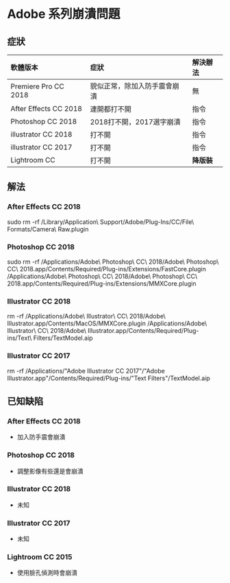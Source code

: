 # Adobe 系列崩潰問題

## 症狀

| 軟體版本 | 症狀 | 解決辦法 |
| :--- | :--- | :--- |
| Premiere Pro CC 2018 | 貌似正常，除加入防手震會崩潰 | 無 |
| After Effects CC 2018 | 連開都打不開 | 指令 |
| Photoshop CC  2018 | 2018打不開，2017選字崩潰 | 指令 |
| illustrator CC 2018 | 打不開 | 指令 |
| illustrator CC 2017 | 打不開 | 指令 |
| Lightroom CC | 打不開 | **降版裝** |

## 解法

### After Effects CC 2018

sudo rm -rf /Library/Application\ Support/Adobe/Plug-Ins/CC/File\ Formats/Camera\ Raw.plugin

### Photoshop CC 2018

sudo rm -rf /Applications/Adobe\ Photoshop\ CC\ 2018/Adobe\ Photoshop\ CC\ 2018.app/Contents/Required/Plug-ins/Extensions/FastCore.plugin /Applications/Adobe\ Photoshop\ CC\ 2018/Adobe\ Photoshop\ CC\ 2018.app/Contents/Required/Plug-ins/Extensions/MMXCore.plugin

### Illustrator CC 2018

rm -rf /Applications/Adobe\ Illustrator\ CC\ 2018/Adobe\ Illustrator.app/Contents/MacOS/MMXCore.plugin  /Applications/Adobe\ Illustrator\ CC\ 2018/Adobe\ Illustrator.app/Contents/Required/Plug-ins/Text\ Filters/TextModel.aip

### Illustrator CC 2017

rm -rf /Applications/"Adobe Illustrator CC 2017"/"Adobe Illustrator.app"/Contents/Required/Plug-ins/"Text Filters"/TextModel.aip

## 已知缺陷

### After Effects CC 2018

* 加入防手震會崩潰

### Photoshop CC 2018

* 調整影像有些還是會崩潰

### Illustrator CC 2018

* 未知

### Illustrator CC 2017

* 未知

### Lightroom CC 2015

* 使用臉孔偵測時會崩潰

